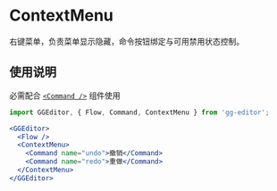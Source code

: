 # ContextMenu

右键菜单，负责菜单显示隐藏，命令按钮绑定与可用禁用状态控制。

## 使用说明

必需配合 [`<Command />`](command.md) 组件使用

```jsx
import GGEditor, { Flow, Command, ContextMenu } from 'gg-editor';

<GGEditor>
  <Flow />
  <ContextMenu>
    <Command name="undo">撤销</Command>
    <Command name="redo">重做</Command>
  </ContextMenu>
</GGEditor>
```